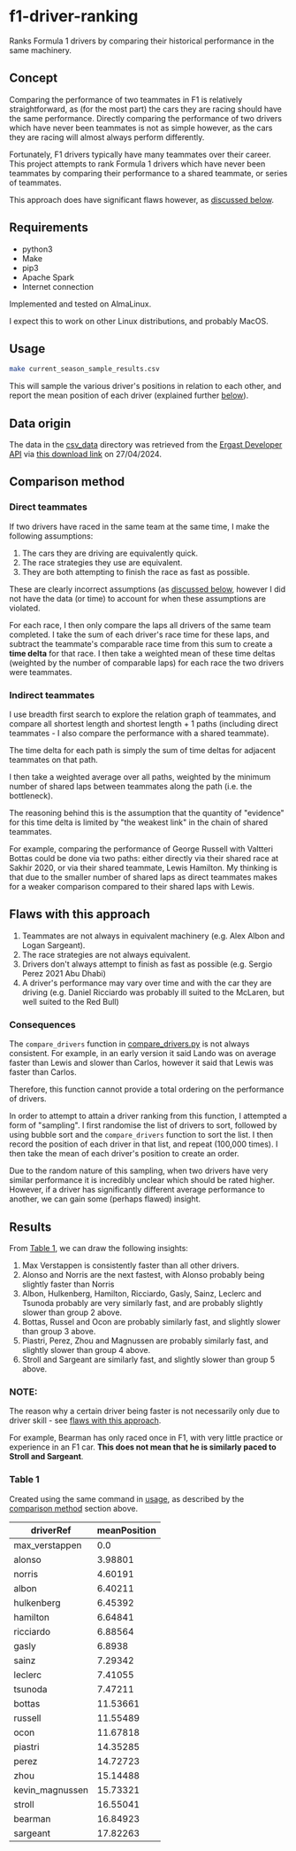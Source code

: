 # f1-driver-ranking

Ranks Formula 1 drivers by comparing their historical performance in the same machinery.

## Concept

Comparing the performance of two teammates in F1 is relatively straightforward,
as (for the most part) the cars they are racing should have the same performance.
Directly comparing the performance of two drivers which have never been teammates
is not as simple however, as the cars they are racing will almost always perform
differently.

Fortunately, F1 drivers typically have many teammates over their career. This 
project attempts to rank Formula 1 drivers which have never been teammates
by comparing their performance to a shared teammate, or series of teammates.

This approach does have significant flaws however, as 
[discussed below](#flaws-with-this-approach).

## Requirements

- python3
- Make
- pip3
- Apache Spark
- Internet connection

Implemented and tested on AlmaLinux.

I expect this to work on other Linux distributions, and probably MacOS.

## Usage

```bash
make current_season_sample_results.csv
```

This will sample the various driver's positions in relation to each other,
and report the mean position of each driver (explained further 
[below](#consequences)).

## Data origin

The data in the [csv_data](csv_data) directory was retrieved from the 
[Ergast Developer API](https://ergast.com/mrd/) via 
[this download link](https://ergast.com/downloads/f1db_csv.zip) on 27/04/2024.

## Comparison method

### Direct teammates

If two drivers have raced in the same team at the same time, I make the following
assumptions:

1. The cars they are driving are equivalently quick.
2. The race strategies they use are equivalent.
3. They are both attempting to finish the race as fast as possible.

These are clearly incorrect assumptions (as 
[discussed below](#flaws-with-this-approach), however I did not have the data 
(or time) to account for when these assumptions are violated.

For each race, I then only compare the laps all drivers of the same team completed.
I take the sum of each driver's race time for these laps, and subtract the teammate's
comparable race time from this sum to create a __time delta__ for that race. I then
take a weighted mean of these time deltas (weighted by the number of comparable laps)
for each race the two drivers were teammates.

### Indirect teammates

I use breadth first search to explore the relation graph of teammates, and compare all
shortest length and shortest length + 1 paths (including direct teammates - I also
compare the performance with a shared teammate).

The time delta for each path is simply the sum of time deltas for adjacent teammates on
that path.

I then take a weighted average over all paths, weighted by the minimum number of 
shared laps between teammates along the path (i.e. the bottleneck).

The reasoning behind this is the assumption that the quantity of "evidence"
for this time delta is limited by "the weakest link" in the chain of shared
teammates.

For example, comparing the performance of George Russell with Valtteri Bottas could be
done via two paths: either directly via their shared race at Sakhir 2020, or via their
shared teammate, Lewis Hamilton. My thinking is that due to the smaller number of
shared laps as direct teammates makes for a weaker comparison compared to their 
shared laps with Lewis.

## Flaws with this approach

1. Teammates are not always in equivalent machinery (e.g. Alex Albon and Logan Sargeant).
2. The race strategies are not always equivalent.
3. Drivers don't always attempt to finish as fast as possible (e.g. Sergio Perez 2021 Abu Dhabi)
4. A driver's performance may vary over time and with the car they are driving (e.g. Daniel Ricciardo was probably ill suited to the McLaren, but well suited to the Red Bull)

### Consequences

The `compare_drivers` function in [compare_drivers.py](./compare_drivers.py) is not always
consistent. For example, in an early version it said Lando was on average faster than Lewis
and slower than Carlos, however it said that Lewis was faster than Carlos.

Therefore, this function cannot provide a total ordering on the performance of drivers.

In order to attempt to attain a driver ranking from this function, I attempted a form of 
"sampling". I first randomise the list of drivers to sort, followed by using bubble sort
and the `compare_drivers` function to sort the list. I then record the position of each 
driver in that list, and repeat (100,000 times). I then take the mean of each driver's
position to create an order.

Due to the random nature of this sampling, when two drivers have very similar performance
it is incredibly unclear which should be rated higher. However, if a driver has significantly
different average performance to another, we can gain some (perhaps flawed) insight.

## Results

From [Table 1](#table-1), we can draw the following insights:

1. Max Verstappen is consistently faster than all other drivers.
2. Alonso and Norris are the next fastest, with Alonso probably being slightly faster than Norris
3. Albon, Hulkenberg, Hamilton, Ricciardo, Gasly, Sainz, Leclerc and Tsunoda probably are very 
  similarly fast, and are probably slightly slower than group 2 above.
4. Bottas, Russel and Ocon are probably similarly fast, and slightly slower than group 3 above.
5. Piastri, Perez, Zhou and Magnussen are probably similarly fast, and slightly slower than group 4 above.
6. Stroll and Sargeant are similarly fast, and slightly slower than group 5 above.

### NOTE:

The reason why a certain driver being faster is not necessarily only due to driver skill - 
see [flaws with this approach](#flaws-with-this-approach).

For example, Bearman has only raced once in F1, with very little practice or experience in an F1
car. __This does not mean that he is similarly paced to Stroll and Sargeant__.

### Table 1

Created using the same command in [usage](#usage), as described by the 
[comparison method](#comparison-method) section above.

|driverRef      |meanPosition|
|---------------|------------|
|max_verstappen |0.0         |
|alonso         |3.98801     |
|norris         |4.60191     |
|albon          |6.40211     |
|hulkenberg     |6.45392     |
|hamilton       |6.64841     |
|ricciardo      |6.88564     |
|gasly          |6.8938      |
|sainz          |7.29342     |
|leclerc        |7.41055     |
|tsunoda        |7.47211     |
|bottas         |11.53661    |
|russell        |11.55489    |
|ocon           |11.67818    |
|piastri        |14.35285    |
|perez          |14.72723    |
|zhou           |15.14488    |
|kevin_magnussen|15.73321    |
|stroll         |16.55041    |
|bearman        |16.84923    |
|sargeant       |17.82263    |
